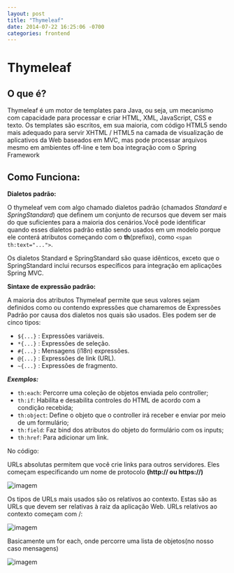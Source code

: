 ```yaml
---
layout: post
title: "Thymeleaf"
date: 2014-07-22 16:25:06 -0700
categories: frontend
---
```

 
# Thymeleaf
 
## O que é?

 Thymeleaf é um motor de templates para Java, ou seja, um mecanismo com capacidade para processar e criar HTML, XML, JavaScript, CSS e texto.
 Os templates são escritos, em sua maioria, com código HTML5 sendo mais adequado para servir XHTML / HTML5 na camada de visualização de aplicativos da Web baseados em MVC, mas pode processar arquivos mesmo em ambientes off-line e tem boa integração com o Spring Framework

## Como Funciona:

**Dialetos padrão:**

O thymeleaf vem com algo chamado dialetos padrão (chamados *Standard* e *SpringStandard*) que definem um conjunto de recursos que devem ser mais do que suficientes para a maioria dos cenários.Você pode identificar quando esses dialetos padrão estão sendo usados ​​em um modelo porque ele conterá atributos começando com o **th**(prefixo), como `<span th:text="...">`.

Os dialetos Standard e SpringStandard são quase idênticos, exceto que o SpringStandard inclui recursos específicos para integração em aplicações Spring MVC.

**Sintaxe de expressão padrão:**

A maioria dos atributos Thymeleaf permite que seus valores sejam definidos como ou contendo expressões que chamaremos de Expressões Padrão por causa dos dialetos nos quais são usados. Eles podem ser de cinco tipos:

* `${...}` : Expressões variáveis.
* `*{...}` : Expressões de seleção.
* `#{...}` : Mensagens (i18n) expressões.
* `@{...}` : Expressões de link (URL).
* `~{...}` : Expressões de fragmento.

***Exemplos:***

* `th:each`: Percorre uma coleção de objetos enviada pelo controller;
* `th:if`: Habilita e desabilita controles do HTML de acordo com a condição recebida;
* `th:object`: Define o objeto que o controller irá receber e enviar por meio de um formulário;
* `th:field`: Faz bind dos atributos do objeto do formulário com os inputs;
* `th:href`: Para adicionar um link.

No código:

URLs absolutas permitem que você crie links para outros servidores. Eles começam especificando um nome de protocolo **(http:// ou https://)**

![imagem](file:///home/aluno6/Pictures/Screenshot%20from%202019-01-22%2012-55-49.png)

Os tipos de URLs mais usados ​​são os relativos ao contexto. Estas são as URLs que devem ser relativas à raiz da aplicação Web.
URLs relativos ao contexto começam com /:

![imagem](file:///home/aluno6/Pictures/Screenshot%20from%202019-01-22%2012-59-00.png)

Basicamente um for each, onde percorre uma lista de objetos(no nosso caso mensagens)

![imagem](file:///home/aluno6/Pictures/Screenshot%20from%202019-01-22%2013-17-21.png)